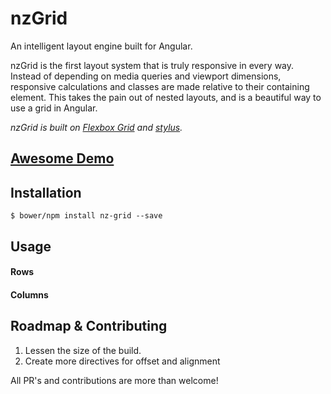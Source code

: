 # nzGrid
An intelligent layout engine built for Angular.

nzGrid is the first layout system that is truly responsive in every way. Instead of depending on media queries and viewport dimensions, responsive calculations and classes are made relative to their containing element.  This takes the pain out of nested layouts, and is a beautiful way to use a grid in Angular.

*nzGrid is built on [Flexbox Grid](https://github.com/kristoferjoseph/flexboxgrid) and [stylus](https://github.com/LearnBoost/stylus).*

## [Awesome Demo](http://nozzle.github.io/nzGrid/)

## Installation

`$ bower/npm install nz-grid --save`

## Usage

#### Rows

#### Columns

## Roadmap & Contributing

1. Lessen the size of the build.
2. Create more directives for offset and alignment

All PR's and contributions are more than welcome!
